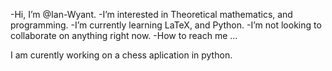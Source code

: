 -Hi, I’m @Ian-Wyant.
-I’m interested in Theoretical mathematics, and programming.
-I’m currently learning LaTeX, and Python.
-I’m not looking to collaborate on anything right now.
-How to reach me ...

I am curently working on a chess aplication in python.
